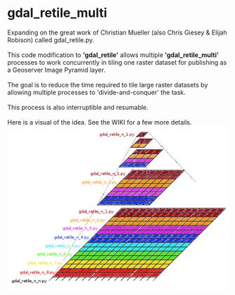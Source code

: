 # gdal_retile_multi
Expanding on the great work of Christian Mueller (also Chris Giesey & Elijah Robison) called gdal_retile.py.<br><br>
This code modification to **'gdal_retile'** allows multiple **'gdal_retile_multi'** processes to work concurrently in tiling one raster dataset 
for publishing as a Geoserver Image Pyramid layer.
<br><br>
The goal is to reduce the time required to tile large raster datasets by allowing multiple processes to 'divide-and-conquer' the task.
<br><br>
This process is also interruptible and resumable.
<br><br>
Here is a visual of the idea. See the WIKI for a few more details.<br>
![gdal_retile_multi_n_n](https://github.com/cm0001/gdal_retile_multi/blob/master/blob/master/img/gdal_retile_multi_n_n.png)
